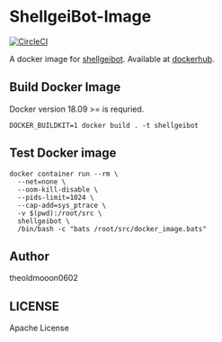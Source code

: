 # ShellgeiBot-Image

[![CircleCI](https://circleci.com/gh/theoldmoon0602/ShellgeiBot-Image/tree/master.svg?style=svg)](https://circleci.com/gh/theoldmoon0602/ShellgeiBot-Image/tree/master)

A docker image for [shellgeibot](https://github.com/theoldmoon0602/ShellgeiBot). Available at [dockerhub](https://hub.docker.com/r/theoldmoon0602/shellgeibot).


## Build Docker Image

Docker version 18.09 >= is requried.

```
DOCKER_BUILDKIT=1 docker build . -t shellgeibot
```

## Test Docker image

```
docker container run --rm \
  --net=none \
  --oom-kill-disable \
  --pids-limit=1024 \
  --cap-add=sys_ptrace \
  -v $(pwd):/root/src \
  shellgeibot \
  /bin/bash -c "bats /root/src/docker_image.bats"
```

## Author

theoldmooon0602

## LICENSE

Apache License

